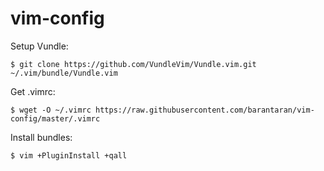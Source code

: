 # vim-config

Setup Vundle:
```
$ git clone https://github.com/VundleVim/Vundle.vim.git ~/.vim/bundle/Vundle.vim
```

Get .vimrc:
```
$ wget -O ~/.vimrc https://raw.githubusercontent.com/barantaran/vim-config/master/.vimrc
```

Install bundles:
```
$ vim +PluginInstall +qall
```
